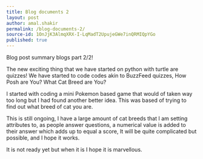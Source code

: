 ```yaml
---
title: Blog documents 2
layout: post
author: amal.shakir
permalink: /blog-documents-2/
source-id: 1OnJjK3AlmqXRX-I-LqMadT2UpujeGWe7inQRMIQpYGo
published: true
---
```

Blog post summary blogs part 2/2!

The new exciting thing that we have started on python with turtle are quizzes! We have started to code codes akin to BuzzFeed quizzes, How Posh are You? What Cat Breed are You?

I started with coding a mini Pokemon based game that would of taken way too long but I had found another better idea. This was based of trying to find out what breed of cat you are.

This is still ongoing, I have a large amount of cat breeds that I am setting attributes to, as people answer questions, a numerical value is added to their answer which adds up to equal a score, It will be quite complicated but possible, and I hope it works.

It is not ready yet but when it is I hope it is marvellous.

